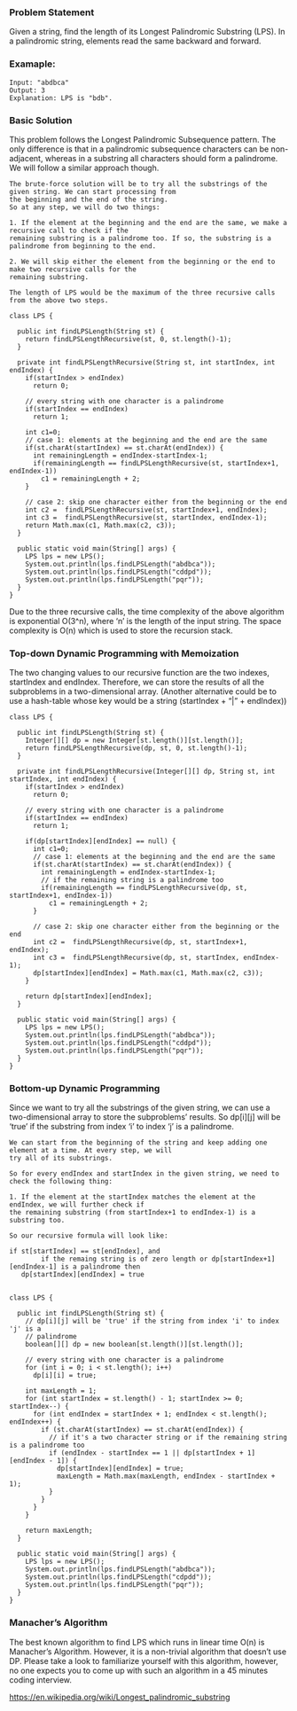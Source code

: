 ### Problem Statement
Given a string, find the length of its Longest Palindromic Substring (LPS). In a palindromic string, elements read 
the same backward and forward.

### Examaple:
```
Input: "abdbca"
Output: 3
Explanation: LPS is "bdb".
```

### Basic Solution
This problem follows the Longest Palindromic Subsequence pattern. The only difference is that in a palindromic 
subsequence characters can be non-adjacent, whereas in a substring all characters should form a palindrome. 
We will follow a similar approach though.

```
The brute-force solution will be to try all the substrings of the given string. We can start processing from 
the beginning and the end of the string. 
So at any step, we will do two things:

1. If the element at the beginning and the end are the same, we make a recursive call to check if the 
remaining substring is a palindrome too. If so, the substring is a palindrome from beginning to the end.

2. We will skip either the element from the beginning or the end to make two recursive calls for the 
remaining substring.

The length of LPS would be the maximum of the three recursive calls from the above two steps.
```

```
class LPS {

  public int findLPSLength(String st) {
    return findLPSLengthRecursive(st, 0, st.length()-1);
  }

  private int findLPSLengthRecursive(String st, int startIndex, int endIndex) {
    if(startIndex > endIndex)
      return 0;

    // every string with one character is a palindrome
    if(startIndex == endIndex)
      return 1;

    int c1=0;
    // case 1: elements at the beginning and the end are the same
    if(st.charAt(startIndex) == st.charAt(endIndex)) {
      int remainingLength = endIndex-startIndex-1;
      if(remainingLength == findLPSLengthRecursive(st, startIndex+1, endIndex-1))
        c1 = remainingLength + 2;
    }

    // case 2: skip one character either from the beginning or the end
    int c2 =  findLPSLengthRecursive(st, startIndex+1, endIndex);
    int c3 =  findLPSLengthRecursive(st, startIndex, endIndex-1);
    return Math.max(c1, Math.max(c2, c3));
  }

  public static void main(String[] args) {
    LPS lps = new LPS();
    System.out.println(lps.findLPSLength("abdbca"));
    System.out.println(lps.findLPSLength("cddpd"));
    System.out.println(lps.findLPSLength("pqr"));
  }
}
```

Due to the three recursive calls, the time complexity of the above algorithm is exponential O(3^n), where ‘n’ is 
the length of the input string. The space complexity is O(n) which is used to store the recursion stack.

### Top-down Dynamic Programming with Memoization

The two changing values to our recursive function are the two indexes, startIndex and endIndex. Therefore, we can
store the results of all the subproblems in a two-dimensional array. (Another alternative could be to use a hash-table
whose key would be a string (startIndex + “|” + endIndex))

```
class LPS {

  public int findLPSLength(String st) {
    Integer[][] dp = new Integer[st.length()][st.length()];
    return findLPSLengthRecursive(dp, st, 0, st.length()-1);
  }

  private int findLPSLengthRecursive(Integer[][] dp, String st, int startIndex, int endIndex) {
    if(startIndex > endIndex)
      return 0;

    // every string with one character is a palindrome
    if(startIndex == endIndex)
      return 1;

    if(dp[startIndex][endIndex] == null) {
      int c1=0;
      // case 1: elements at the beginning and the end are the same
      if(st.charAt(startIndex) == st.charAt(endIndex)) {
        int remainingLength = endIndex-startIndex-1;
        // if the remaining string is a palindrome too
        if(remainingLength == findLPSLengthRecursive(dp, st, startIndex+1, endIndex-1))
          c1 = remainingLength + 2;
      }

      // case 2: skip one character either from the beginning or the end
      int c2 =  findLPSLengthRecursive(dp, st, startIndex+1, endIndex);
      int c3 =  findLPSLengthRecursive(dp, st, startIndex, endIndex-1);
      dp[startIndex][endIndex] = Math.max(c1, Math.max(c2, c3));
    }

    return dp[startIndex][endIndex];
  }

  public static void main(String[] args) {
    LPS lps = new LPS();
    System.out.println(lps.findLPSLength("abdbca"));
    System.out.println(lps.findLPSLength("cddpd"));
    System.out.println(lps.findLPSLength("pqr"));
  }
}
```

### Bottom-up Dynamic Programming
Since we want to try all the substrings of the given string, we can use a two-dimensional array to store the
subproblems’ results. So dp[i][j] will be ‘true’ if the substring from index ‘i’ to index ‘j’ is a palindrome.

```
We can start from the beginning of the string and keep adding one element at a time. At every step, we will 
try all of its substrings. 

So for every endIndex and startIndex in the given string, we need to check the following thing:

1. If the element at the startIndex matches the element at the endIndex, we will further check if
the remaining substring (from startIndex+1 to endIndex-1) is a substring too.

So our recursive formula will look like:

if st[startIndex] == st[endIndex], and 
        if the remaing string is of zero length or dp[startIndex+1][endIndex-1] is a palindrome then
   dp[startIndex][endIndex] = true
   
```   

```
class LPS {

  public int findLPSLength(String st) {
    // dp[i][j] will be 'true' if the string from index 'i' to index 'j' is a
    // palindrome
    boolean[][] dp = new boolean[st.length()][st.length()];

    // every string with one character is a palindrome
    for (int i = 0; i < st.length(); i++)
      dp[i][i] = true;

    int maxLength = 1;
    for (int startIndex = st.length() - 1; startIndex >= 0; startIndex--) {
      for (int endIndex = startIndex + 1; endIndex < st.length(); endIndex++) {
        if (st.charAt(startIndex) == st.charAt(endIndex)) {
          // if it's a two character string or if the remaining string is a palindrome too
          if (endIndex - startIndex == 1 || dp[startIndex + 1][endIndex - 1]) {
            dp[startIndex][endIndex] = true;
            maxLength = Math.max(maxLength, endIndex - startIndex + 1);
          }
        }
      }
    }

    return maxLength;
  }

  public static void main(String[] args) {
    LPS lps = new LPS();
    System.out.println(lps.findLPSLength("abdbca"));
    System.out.println(lps.findLPSLength("cdpdd"));
    System.out.println(lps.findLPSLength("pqr"));
  }
}
```

### Manacher’s Algorithm
The best known algorithm to find LPS which runs in linear time O(n) is Manacher’s Algorithm. However, it 
is a non-trivial algorithm that doesn’t use DP. Please take a look to familiarize yourself with this algorithm, 
however, no one expects you to come up with such an algorithm in a 45 minutes coding interview.

https://en.wikipedia.org/wiki/Longest_palindromic_substring
